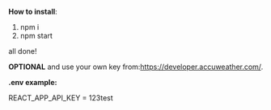 **How to install**:

1. npm i
2. npm start

all done!

**OPTIONAL**
and use your own key from:https://developer.accuweather.com/.

**.env example:**

REACT_APP_API_KEY = 123test
